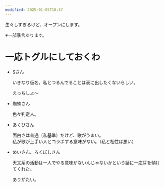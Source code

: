 ```yaml
---
modified: 2025-01-05T18:37
---
```

  

生々しすぎるけど、オープンにします。

※一部暴言あります。

  

# 一応トグルにしておくわ

  

- Sさん
    
    いきなり仮名。私とつるんでることは表に出したくないらしい。
    
    えっちしよ～
    
- 蜘蛛さん
    
    色々判定人。
    
- あくびさん
    
    面白さは普通（私基準）だけど、歌がうまい。  
    私が歌が上手い人とコラボする意味がない。（私と相性は悪い）  
    
- めいさん、ろくぼしさん
    
    天文系の活動は一人でやる意味がないんじゃないかという話に一応耳を傾けてくれた。
    
    ありがたい。